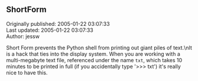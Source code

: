## ShortForm  
Originally published: 2005-01-22 03:07:33  
Last updated: 2005-01-22 03:07:33  
Author: jessw   
  
Short Form prevents the Python shell from printing out giant piles of text.\nIt is a hack that ties into the display system.  When you are working with a multi-megabyte text file, referenced under the name `txt`, which takes 10 minutes to be printed in full (if you accidentally type '>>> txt') it's really nice to have this.